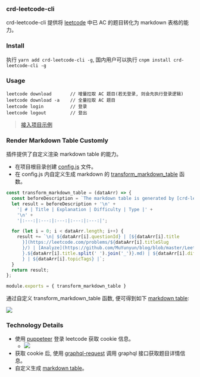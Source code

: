 ### crd-leetcode-cli

crd-leetcode-cli 提供将 [leetcode](https://leetcode-cn.com/) 中已 AC 的题目转化为 markdown 表格的能力。

### Install

执行 `yarn add crd-leetcode-cli -g`, 国内用户可以执行 `cnpm install crd-leetcode-cli -g`

### Usage

```
leetcode download       // 增量拉取 AC 题目(若无登录, 则会先执行登录逻辑)
leetcode download -a    // 全量拉取 AC 题目
leetcode login          // 登录
leetcode logout         // 登出
```

> [接入项目示例](https://github.com/MuYunyun/blog/blob/master/package.json#L8-L9)

### Render Markdown Table Customly

插件提供了自定义渲染 markdown table 的能力。

* 在项目根目录创建 [config.js](https://github.com/MuYunyun/blog/blob/master/config.js) 文件。
* 在 config.js 内自定义生成 markdown 的 [transform_markdown_table](https://github.com/MuYunyun/blog/blob/master/config.js#L5-L22) 函数。

```js
const transform_markdown_table = (dataArr) => {
  const beforeDescription = `The markdown table is generated by [crd-leetcode-cli](https://github.com/MuYunyun/create-react-doc/tree/master/packages/leetcode-cli)`;
  let result = beforeDescription + '\n' +
    '| # | Title | Explanation | Difficulty | Type |' +
    '\n' +
    '|:---:|:---:|:---:|:---:|:---:|';

  for (let i = 0; i < dataArr.length; i++) {
    result += `\n| ${dataArr[i].questionId} | [${dataArr[i].title
      }](https://leetcode.com/problems/${dataArr[i].titleSlug
      }/) | [Analyze](https://github.com/MuYunyun/blog/blob/master/LeetCode/${dataArr[i].questionId
      }.${dataArr[i].title.split(' ').join('_')}.md) | ${dataArr[i].difficulty
      } | ${dataArr[i].topicTags} |`;
  }
  return result;
};

module.exports = { transform_markdown_table }
```

通过自定义 transform_markdown_table 函数, 便可得到如下 [markdown table](https://github.com/MuYunyun/blog/tree/master/LeetCode):

![](http://with.muyunyun.cn/0dd6ef8677ddcbd904cff9a23722df18.jpg)

### Technology Details

* 使用 [puppeteer](https://github.com/puppeteer/puppeteer) 登录 leetcode 获取 cookie 信息。
  * ![](http://with.muyunyun.cn/f9301658ff81e6d47dcaab3684cab1ce.jpg)
* 获取 cookie 后, 使用 [graphql-request](https://github.com/prisma-labs/graphql-request) 调用 graphql 接口获取题目详情信息。
* 自定义生成 [markdown table](https://github.com/MuYunyun/blog/tree/master/LeetCode)。
